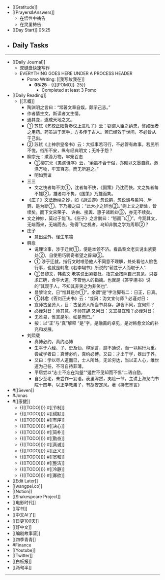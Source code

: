 - [[Gratitude]]
- [[Prayers&Answers]]
    - 在悟性中祷告
    - 在灵里祷告
- [[Day Start]] 05:25
- Daily Tasks
    - 
- ---
- [[Daily Journal]] 
    - 双键盘快速写作
    - EVERYTHING GOES HERE UNDER A PROCESS HEADER
        - Pomo Writing: [[我写故我在]]
            - **05:25** - {{[[POMO]]: 25}}
                -  Completed at least 3 Pomo
- [[Daily Reading]]
    - [[艺概]]
        - 陶渊明之言曰：“常著文章自娱，颇示己志。”
        - 作者情生文，斯读者文生情。
        - 通其变，遂成天地之文。
        - ① 苏轼《乞校正陆赘奏议上进札子》云：窃谓人臣之纳忠，譬如医者之用药。药虽进于医手，方多传于古人。若已经效于世间，不必皆从于己出。
        - ② 苏轼《上神宗皇帝书》云：大抵事若可行，不必管有故事。若民所不悦，俗所不安，纵有经典明文；无补于怨？ 
        - 柳宗元：漱涤万物，牢笼百态
            - ②柳宗元《愚溪诗序》云，“余虽不合于俗，亦颇以文墨自慰，漱涤万物，牢笼百态，而无所避之。”
            - 明如贾谊
        - 三三
            - 文之快者每不沈①，沈者每不快，《国策》乃沈而快。文之隽者每不雄②，雄者每不隽，《国策》乃雄而隽。
        - 《庄子》文法断续之妙，如《逍遥游》忽说鹏，忽说蜩与鲎鸠、斥鹦，是为断①。下乃接之曰：“此大小之辨也②。”则上文之断处，皆续矣。而下文宋荣子、 许由、接舆、惠子诸断处③，亦无不续矣。
        - 文之神妙，莫过于能飞。《庄子》之言鹏曰：“怒而飞①”。今观其文，无端而来，无端而去，殆得飞之机者。乌知非鹏之学为周耶②？
        - 庄子
            - 意出尘外，怪生笔端
        - 韩愈
            - 说理论事，涉于迁就①，便是本领不济。看昌黎文老实说出紧要处②，自使用巧骋奇者望之辟易③。
            - ① 涉于迁就，指行文时唯恐他人不同意不理解，处处看他人脸色行事，也就是韩愈《若李翊书》所说的“蕲胜于人而取于人”.
            - ②昌黎文，韩愈文.老实说出紧要处，指完全按照自己意见，只要求正确，合乎大道，不管他人的指摘。也就是《答李翊书》说的“其观于人，不知其非笑之为非笑也”.
            - 昌黎论文，日“惟其是尔①”。余谓“是”字注脚有二：日正，日真。
            - ①韩愈《答刘正夫书》云：“或问：沩文宜何师？必谨对日：
            - 宜师古圣贤人，目：古圣贤人所当书具存，辞皆不同，宜何师？
            - 必谨对日：师其意，不师其辞.又问日：文宜易宜难？必谨对日；
            - 无难易，惟其是尔。如是而已。”
            - 按：以“正”与“真”解释 “是”字，是融斋的卓见，是对韩愈文论的补充和发展。
        - 刘熙载
            - 真博必约，真约必博
            - 生平于六经、子、史及仙、释家言，靡不通说，而一以躬行为重。尝戒学者曰：真博必约，真约必博。又曰：才出于学，器出于养。
            - 又曰：学以尽人道而已，士人所处，无论穷达，当以正人心，维世道为己任，不可自待菲薄。
            - 平居尝以“志士不忘在沟壑”“遁世不见知而不愠”二语自励。
            - 自少至老，未尝作一妄语。表里浑然，夷险一节。主讲上海龙门书院十四年，以正学教弟子，有胡安定风。著《持志塾言》
- #[[Seven]]
- #Jonas 
- #[[康健]]
    - {{[[TODO]]}} #[[节制]] 
    - {{[[TODO]]}} #[[缄默]] 
    - {{[[TODO]]}} #[[有序]] 
    - {{[[TODO]]}} #[[决心]] 
    - {{[[TODO]]}} #[[简朴]] 
    - {{[[TODO]]}} #[[勤奋]] 
    - {{[[TODO]]}} #[[真诚]] 
    - {{[[TODO]]}} #[[正义]] 
    - {{[[TODO]]}} #[[宽和]] 
    - {{[[TODO]]}} #[[整洁]] 
    - {{[[TODO]]}} #[[冷静]] 
    - {{[[TODO]]}} #[[寡欲]] 
- [[Edit Later]]
- [[wangpei.co]]
- [[Notion]]
- [[Shakespeare Project]]
- [[电影时代]]
- [[写书]]
- [[中文AI了]]
- [[日更100天]]
- [[好中文]]
- [[编剧故事营]]
- [[四季青青]]
- #Finance
- [[Youtube]]
- [[Twitter]]
- [[白板报]]
- [[两句半]]
- ---
